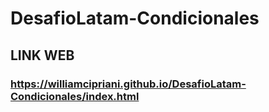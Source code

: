 # DesafioLatam-Condicionales

## LINK WEB
### https://williamcipriani.github.io/DesafioLatam-Condicionales/index.html
